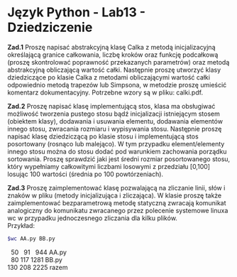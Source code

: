 # Język Python - Lab13 - Dziedziczenie 

**Zad.1** 
Proszę napisać abstrakcyjną klasę Calka z metodą inicjalizacyjną określającą granice całkowania, liczbę kroków oraz funkcję podcałkową (proszę skontrolować poprawność przekazanych parametrów) oraz metodą abstrakcyjną obliczającą wartość całki.
Następnie proszę utworzyć klasy dziedziczące po klasie Calka z metodami obliczającymi wartość całki odpowiednio metodą trapezów lub Simpsona, w metodzie proszę umieścić komentarz dokumentacyjny. Potrzebne wzory są w pliku: calki.pdf.

**Zad.2**
Proszę napisać klasę implementującą stos, klasa ma obsługiwać możliwość tworzenia pustego stosu bądź inicjalizacji istniejącym stosem (obiektem klasy), dodawania i usuwania elementu, dodawania elementów innego stosu, zwracania rozmiaru i wypisywania stosu.
Następnie proszę napisać klasę dziedziczącą po klasie stosu i implementującą stos posortowany (rosnąco lub malejąco). W tym przypadku element/elementy innego stosu można do stosu dodać pod warunkiem zachowania porządku sortowania.
Proszę sprawdzić jaki jest średni rozmiar posortowanego stosu, który wypełniamy całkowitymi liczbami losowymi z przedziału [0,100] losując 100 wartości (średnia po 100 powtórzeniach).

**Zad.3**
Proszę zaimplementować klasę pozwalającą na zliczanie linii, słów i znaków w pliku (metody inicjalizująca i zliczająca). W klasie proszę także zaimplementować bezparametrową metodę statyczną zwracają komunikat analogiczny do komunikatu zwracanego przez polecenie systemowe linuxa wc w przypadku jednoczesnego zliczania dla kilku plików. <br />
Przykład: <br />
```sh
$wc AA.py BB.py 
```
&nbsp; 50   &nbsp; 91 &nbsp;  944 AA.py <br />
&nbsp; 80  117 1281 BB.py <br />
130  208 2225 razem <br />